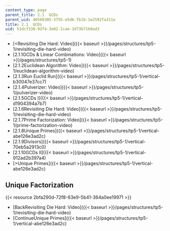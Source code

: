 ```yaml
---
content_type: page
parent_title: 2.1  GCDs
parent_uid: 40569305-3755-e5d6-fb1b-1e2592fa311e
title: 2.1  GCDs
uid: 51dcf330-92f4-3e02-1cae-3d73b71b0ad3
---
```


*   [<Revisiting Die Hard: Video]({{< baseurl >}}/pages/structures/tp5-1/revisiting-die-hard-video)
*   [2.1.1GCDs & Linear Combinations: Video]({{< baseurl >}}/pages/structures/tp5-1)
*   [2.1.2Euclidean Algorithm: Video]({{< baseurl >}}/pages/structures/tp5-1/euclidean-algorithm-video)
*   [2.1.3Run Euclid Run]({{< baseurl >}}/pages/structures/tp5-1/vertical-b30047e37cc7)
*   [2.1.4Pulverizer: Video]({{< baseurl >}}/pages/structures/tp5-1/pulverizer-video)
*   [2.1.5GCDs I]({{< baseurl >}}/pages/structures/tp5-1/vertical-d1904394a7b7)
*   [2.1.6Revisiting Die Hard: Video]({{< baseurl >}}/pages/structures/tp5-1/revisiting-die-hard-video)
*   [2.1.7Prime Factorization: Video]({{< baseurl >}}/pages/structures/tp5-1/prime-factorization-video)
*   [2.1.8Unique Primes]({{< baseurl >}}/pages/structures/tp5-1/vertical-abe126e3ad2c)
*   [2.1.9Divisors]({{< baseurl >}}/pages/structures/tp5-1/vertical-70eb5a2913c0)
*   [2.1.10GCDs II]({{< baseurl >}}/pages/structures/tp5-1/vertical-912ad2b397a4)
*   [\>Unique Primes]({{< baseurl >}}/pages/structures/tp5-1/vertical-abe126e3ad2c)

Unique Factorization
--------------------

{{< resource 2bfa290d-72f8-63e9-5b41-364a0ee19971 >}}

*   [BackRevisiting Die Hard: Video]({{< baseurl >}}/pages/structures/tp5-1/revisiting-die-hard-video)
*   [ContinueUnique Primes]({{< baseurl >}}/pages/structures/tp5-1/vertical-abe126e3ad2c)